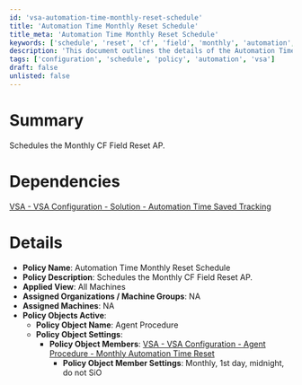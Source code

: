 ```yaml
---
id: 'vsa-automation-time-monthly-reset-schedule'
title: 'Automation Time Monthly Reset Schedule'
title_meta: 'Automation Time Monthly Reset Schedule'
keywords: ['schedule', 'reset', 'cf', 'field', 'monthly', 'automation', 'policy']
description: 'This document outlines the details of the Automation Time Monthly Reset Schedule, including its dependencies, policy name, description, and active policy objects for managing automation time resets effectively.'
tags: ['configuration', 'schedule', 'policy', 'automation', 'vsa']
draft: false
unlisted: false
---
```

# Summary

Schedules the Monthly CF Field Reset AP.

# Dependencies

[VSA - VSA Configuration - Solution - Automation Time Saved Tracking](https://proval.itglue.com/DOC-5078775-11143659)

# Details

- **Policy Name**: Automation Time Monthly Reset Schedule
- **Policy Description**: Schedules the Monthly CF Field Reset AP.
- **Applied View**: All Machines
- **Assigned Organizations / Machine Groups**: NA
- **Assigned Machines**: NA
- **Policy Objects Active**:
  - **Policy Object Name**: Agent Procedure
  - **Policy Object Settings**:
    - **Policy Object Members**: [VSA - VSA Configuration - Agent Procedure - Monthly Automation Time Reset](https://proval.itglue.com/DOC-5078775-11143679)
      - **Policy Object Member Settings**: Monthly, 1st day, midnight, do not SiO

